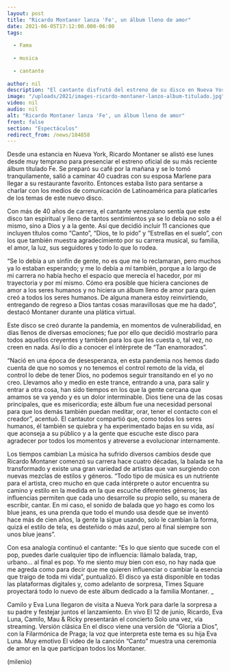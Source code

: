 ```yaml
---
layout: post
title: "Ricardo Montaner lanza 'Fe', un álbum lleno de amor"
date: 2021-06-05T17:12:00.000-06:00
tags:
  
  - Fama
  
  - musica
  
  - cantante
  
author: nil
description: "El cantante disfrutó del estreno de su disco en Nueva York, acompañado de toda su familia: Eva Luna, Mau & Ricky, y Camilo, pues también es un homenaje a su vida, a Dios y a los suyos."
image: "/uploads/2021/images-ricardo-montaner-lanzo-album-titulado.jpg"
video: nil
audio: nil
alt: "Ricardo Montaner lanza 'Fe', un álbum lleno de amor"
front: false
section: "Espectáculos"
redirect_from: /news/184858
---
```


Desde una estancia en Nueva York, Ricardo Montaner se alistó ese lunes desde muy temprano para presenciar el estreno oficial de su más reciente álbum titulado Fe. Se preparó su café por la mañana y se lo tomó tranquilamente, salió a caminar 40 cuadras con su esposa Marlene para llegar a su restaurante favorito. Entonces estaba listo para sentarse a charlar con los medios de comunicación de Latinoamérica para platicarles de los temas de este nuevo disco. 

Con más de 40 años de carrera, el cantante venezolano sentía que este disco tan espiritual y lleno de tantos sentimientos ya se lo debía no solo a él mismo, sino a Dios y a la gente. Así que decidió incluir 11 canciones que incluyen títulos como “Canto”, “Dios, te lo pido” y “Estrellas en el suelo”, con los que también muestra agradecimiento por su carrera musical, su familia, el amor, la luz, sus seguidores y todo lo que lo rodea. 

“Se lo debía a un sinfín de gente, no es que me lo reclamaran, pero muchos ya lo estaban esperando; y me lo debía a mí también, porque a lo largo de mi carrera no había hecho el espacio que merecía el hacedor, por mi trayectoria y por mí mismo. Cómo era posible que hiciera canciones de amor a los seres humanos y no hiciera un álbum lleno de amor para quien creó a todos los seres humanos. De alguna manera estoy reinvirtiendo, entregando de regreso a Dios tantas cosas maravillosas que me ha dado”, destacó Montaner durante una plática virtual. 

Este disco se creó durante la pandemia, en momentos de vulnerabilidad, en días llenos de diversas emociones; fue por ello que decidió mostrarlo para todos aquellos creyentes y también para los que les cuesta o, tal vez, no creen en nada. Así lo dio a conocer el intérprete de “Tan enamorados”. 

“Nació en una época de desesperanza, en esta pandemia nos hemos dado cuenta de que no somos y no tenemos el control remoto de la vida, el control lo debe de tener Dios, no podemos seguir transitando en el yo no creo. Llevamos año y medio en este trance, entrando a una, para salir y entrar a otra cosa, han sido tiempos en los que la gente cercana que amamos se va yendo y es un dolor interminable. Dios tiene una de las cosas principales, que es misericordia; este álbum fue una necesidad personal para que los demás también puedan meditar, orar, tener el contacto con el creador”, acentuó. 
El cantautor compartió que, como todos los seres humanos, él también se quiebra y ha experimentado bajas en su vida, así que aconseja a su público y a la gente que escuche este disco para agradecer por todos los momentos y atreverse a evolucionar internamente. 

Los tiempos cambian La música ha sufrido diversos cambios desde que Ricardo Montaner comenzó su carrera hace cuatro décadas, la balada se ha transformado y existe una gran variedad de artistas que van surgiendo con nuevas mezclas de estilos y géneros. “Todo tipo de música es un nutriente para el artista, creo mucho en que cada intérprete o autor encuentra su camino y estilo en la medida en la que escuche diferentes géneros; las influencias permiten que cada uno desarrolle su propio sello, su manera de escribir, cantar. En mi caso, el sonido de balada que yo hago es como los blue jeans, es una prenda que todo el mundo usa desde que se inventó hace más de cien años, la gente la sigue usando, solo le cambian la forma, quizá el estilo de tela, es desteñido o más azul, pero al final siempre son unos blue jeans”. 

Con esa analogía continuó el cantante: “Es lo que siento que sucede con el pop, puedes darle cualquier tipo de influencia: llámalo balada, trap, urbano... al final es pop. Yo me siento muy bien con eso, no hay nada que me agreda como para decir que me quieren influenciar o cambiar la esencia que traigo de toda mi vida”, puntualizó. El disco ya está disponible en todas las plataformas digitales y, como adelanto de sorpresa, Times Square proyectará todo lo nuevo de este álbum dedicado a la familia Montaner. _ 

Camilo y Eva Luna llegaron de visita a Nueva York para darle la sorpresa a su padre y festejar juntos el lanzamiento. En vivo El 12 de junio, Ricardo, Eva Luna, Camilo, Mau & Ricky presentarán el concierto Solo una vez, vía streaming. Versión clásica En el disco viene una versión de “Gloria a Dios”, con la Filarmónica de Praga; la voz que interpreta este tema es su hija Eva Luna. 
Muy emotivo El video de la canción “Canto” muestra una ceremonia de amor en la que participan todos los Montaner. 

(milenio)